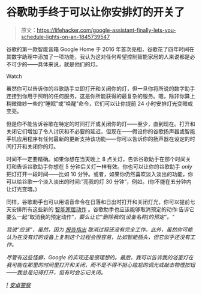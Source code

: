 # 谷歌助手终于可以让你安排灯的开关了

> 原文：<https://lifehacker.com/google-assistant-finally-lets-you-schedule-lights-on-an-1845739547>

谷歌的第一款智能音箱 Google Home 于 2016 年首次亮相，谷歌花了四年时间在其数字助理中添加了一项功能，我认为这对任何希望控制智能家居的人来说都是必不可少的——具体来说，就是他们的灯。

Watch

虽然你可以告诉你的谷歌助手立即打开和关闭你的灯，但一旦你将所说的数字助手连接到你用于照明的任何服务，这是你所能获得的最复杂的服务。嗯，除非你算上稍微微妙一些的“睡眠”或“唤醒”命令，它们可以让你提前 24 小时安排灯光变暗或变亮。

但是你不能告诉谷歌在特定的时间打开或关闭你的灯——至少，直到现在。打开和关闭它们增加了令人讨厌和不必要的延迟，但现在——假设你的谷歌扬声器或智能手机应用程序有任何最新的更新支持该功能——你可以告诉你的扬声器在设定的时间打开和关闭你的灯。

时间不一定要精确。如果你想在当天晚上 8 点关灯，告诉谷歌助手在那个时间关灯和告诉谷歌助手你想在 5 分钟后关灯一样有效。你也可以让你的谷歌助手 *only* 把灯打开一段时间——比如 10 分钟。或者，如果你仍然喜欢淡入淡出的功能，你可以给谷歌一个淡入淡出的时间:“亮我的灯 30 分钟”，例如。(你不能在五分钟内让灯光变暗。)

同样，谷歌助手也可以用语音命令在日落和日出时打开和关闭灯光，你可以提前七天安排所有这些新的 [智能家居动作](https://developers.google.com/assistant/smarthome/develop/scheduling#supported_traits) 。谷歌助手也应该能够取消预定的动作:告诉它要么一起“取消我的预定动作”*，要么让它“删除我的[设备名称]的预定”。"*

*我说“应该”，虽然，因为 [报告指出](https://www.reddit.com/r/googlehome/comments/jxsabz/the_google_assistant_can_now_schedule_lights_on/) 取消过程还没有完全工作。此外，虽然你可能认为在没有灯的设备上复制这个过程会很容易，比如智能插头，但它似乎还没有工作。*

*尽管有这些怪癖，Google 的实现还是很理想的。最后，我可以告诉我的浴室灯在我可能在那里的时间里打开和关闭，而不是不得不担心尴尬的调光或敲击物理按钮——我总是记得打开，但有时会忘记关闭。*

*[ [安卓警察](https://www.androidpolice.com/2020/11/22/google-assistant-now-knows-how-schedule-lights-on-or-off/)*